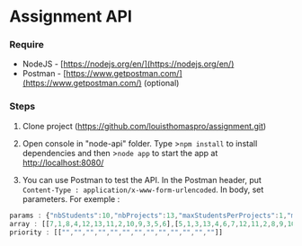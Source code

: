 
# Assignment API


### Require

 - NodeJS - [https://nodejs.org/en/](https://nodejs.org/en/)
 - Postman - [https://www.getpostman.com/](https://www.getpostman.com/) (optional)


### Steps

1. Clone project (https://github.com/louisthomaspro/assignment.git)

2. Open console in "node-api" folder. Type >`npm install` to install dependencies and then >`node app` to start the app at [http://localhost:8080/](http://localhost:8080/)

3. You can use Postman to test the API. In the Postman header, put `Content-Type : application/x-www-form-urlencoded`. In body, set parameters.
For exemple :
```javascript
params : {"nbStudents":10,"nbProjects":13,"maxStudentsPerProjects":1,"minStudentsPerProjects":0,"ProjectsPerStudents":1}
array : [[7,1,8,4,12,13,11,2,10,9,3,5,6],[5,1,3,13,4,6,7,12,11,2,8,9,10],[6,7,5,4,3,2,8,1,9,10,11,12,13],[11,13,3,7,12,9,4,5,8,2,6,1,10],[13,1,3,10,5,2,9,6,12,11,7,4,8],[10,2,4,9,3,8,11,1,7,6,13,5,12],[5,2,12,1,6,13,10,4,7,9,3,11,8],[9,2,4,12,8,13,1,7,5,6,10,3,11],[13,1,12,2,4,11,3,10,5,7,8,9,6],[2,1,6,3,7,8,13,4,9,10,11,12,5]]
priority : [["","","","","","","","","","","","",""]]
```
